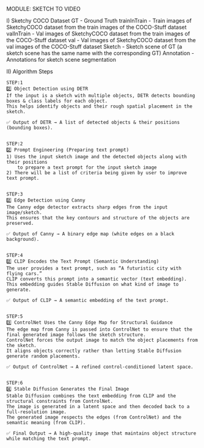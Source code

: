 MODULE: SKETCH TO VIDEO

I) Sketchy COCO Dataset
    GT - Ground Truth
    trainInTrain - Train images of SketchyCOCO dataset from the train images of the COCO-Stuff dataset
    valInTrain - Val images of SketchyCOCO dataset from the train images of the COCO-Stuff dataset
    val - Val images of SketchyCOCO dataset from the val images of the COCO-Stuff dataset
    Sketch - Sketch scene of GT (a sketch scene has the same name with the corresponding GT)
    Annotation - Annotations for sketch scene segmentation

II) Algorithm Steps

    STEP:1
    2️⃣ Object Detection using DETR
    If the input is a sketch with multiple objects, DETR detects bounding boxes & class labels for each object.
    This helps identify objects and their rough spatial placement in the sketch.

    ✅ Output of DETR → A list of detected objects & their positions (bounding boxes).


    STEP:2
    2️⃣ Prompt Engineering (Preparing text prompt)
    1) Uses the input sketch image and the detected objects along with their positions
        to prepare a text prompt for the input sketch image
    2) There will be a list of criteria being given by user to improve text prompt.  


    STEP:3
    2️⃣ Edge Detection using Canny
    The Canny edge detector extracts sharp edges from the input image/sketch.
    This ensures that the key contours and structure of the objects are preserved.

    ✅ Output of Canny → A binary edge map (white edges on a black background).

    
    STEP:4
    2️⃣ CLIP Encodes the Text Prompt (Semantic Understanding)
    The user provides a text prompt, such as “A futuristic city with flying cars.”
    CLIP converts this prompt into a semantic vector (text embedding).
    This embedding guides Stable Diffusion on what kind of image to generate.

    ✅ Output of CLIP → A semantic embedding of the text prompt.


    STEP:5
    3️⃣ ControlNet Uses the Canny Edge Map for Structural Guidance
    The edge map from Canny is passed into ControlNet to ensure that the final generated image follows the sketch structure.
    ControlNet forces the output image to match the object placements from the sketch.
    It aligns objects correctly rather than letting Stable Diffusion generate random placements.

    ✅ Output of ControlNet → A refined control-conditioned latent space.


    STEP:6
    4️⃣ Stable Diffusion Generates the Final Image
    Stable Diffusion combines the text embedding from CLIP and the structural constraints from ControlNet.
    The image is generated in a latent space and then decoded back to a full-resolution image.
    The generated image respects the edges (from ControlNet) and the semantic meaning (from CLIP).

    ✅ Final Output → A high-quality image that maintains object structure while matching the text prompt.
